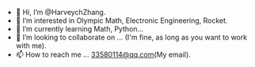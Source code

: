 - 👋 Hi, I’m @HarveychZhang.
- 👀 I’m interested in Olympic Math, Electronic Engineering, Rocket.
- 🌱 I’m currently learning Math, Python...
- 💞️ I’m looking to collaborate on ... (I'm fine, as long as you want to work with me).
- 📫 How to reach me ... 33580114@qq.com(My email).

